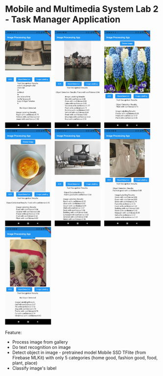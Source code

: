 # Mobile and Multimedia System Lab 2 - Task Manager Application

<img src="./imgs/ocr.jpg" width="150"> &nbsp; <img src="./imgs/place.jpg" width="150"> &nbsp; <img src="./imgs/plant.jpg" width="150"> &nbsp; <img src="./imgs/food.jpg" width="150"> &nbsp;
<img src="./imgs/home_good.jpg" width="150"> &nbsp; <img src="./imgs/fashion_good.jpg" width="150"> &nbsp;
<img src="./imgs/no_object.jpg" width="150"> 

Feature:

- Process image from gallery
- Do text recognition on image
- Detect object in image - pretrained model Mobile SSD TFlite (from Firebase MLKit) with only 5 categories (home good, fashion good, food, plant, place)
- Classify image's label